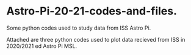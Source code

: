 # Astro-Pi-20-21-codes-and-files.
Some python codes used to study data from ISS Astro Pi.

Attached are three python codes used to plot data recieved from ISS in 2020/2021 ed Astro Pi MSL.

